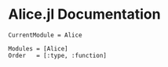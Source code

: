 # Alice.jl Documentation

```@meta
CurrentModule = Alice
```

```@autodocs
Modules = [Alice]
Order   = [:type, :function]
```
